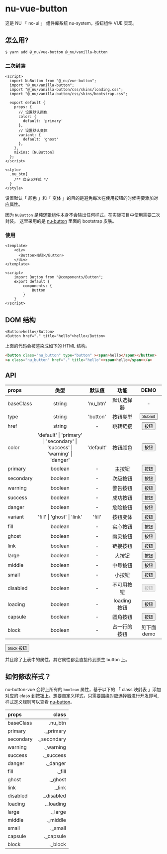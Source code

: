 # nu-vue-button

<ClientOnly>
<ButtonDemo/>
</ClientOnly>

这是 NU 「 no-ui 」 组件库系统 nu-system，按钮组件 VUE 实现。

## 怎么用?

```bash
$ yarn add @_nu/vue-button @_nu/vanilla-button
```

### 二次封装

```vue  
<script>
  import NuButton from "@_nu/vue-button";
  import "@_nu/vanilla-button";
  import "@_nu/vanilla-button/css/skins/loading.css";
  import "@_nu/vanilla-button/css/skins/bootstrap.css";

  export default {
    props: {
      // 设置默认颜色
      color: {
        default: 'primary'
      },
      // 设置默认变体
      variant: {
        default: 'ghost'
      },
    },
    mixins: [NuButton]
  };
</script>

<style>
  .nu_btn{
    /** 自定义样式 */
  }
</style>
```

设置默认「 颜色 」和「 变体 」的目的是避免每次在使用按钮的时候需要添加对应属性。

因为 `NuButton` 是纯逻辑组件本身不会输出任何样式，在实际项目中使用需要二次封装。
这里采用的是 [nu-button](https://nu-system.github.io/vanilla/button/) 里面的 bootstrap 皮肤。

### 使用

```vue  
<template>
    <div>
      <Button>按钮</Button>
    </div>  
</template>

<script>
    import Button from "@components/Button";
    export default {
        components: {
            Button
        }
    }
</script>
```

## DOM 结构

```VUE
<Button>hello</Button>
<Button href="." title="hello">hello</Button>
```

上面的代码会被渲染成如下的 HTML 结构。

```HTML
<button class="nu_button" type="button" ><span>hello</span></button>
<a class="nu_button" href="." title="hello"><span>hello</span></a>
```

## API

| props   | 类型 | 默认值 | 功能 | DEMO |
|:-----|:-----:|:-----:|:-----:|:-----:|
| baseClass |  string | 'nu_btn' | 默认选择器 | - |
| type |  string | 'button' | 按钮类型 | <ClientOnly><Button type="submit">Submit</Button></ClientOnly> |
| href |  string | - | 跳转链接|<ClientOnly><Button href=".">按钮</Button></ClientOnly> |
| color| 'default' &#124; 'primary' &#124; 'secondary' &#124; <br/> 'success' &#124; 'warning' &#124; 'danger' |  'default' | 按钮颜色 | <ClientOnly><Button>按钮</Button></ClientOnly> |
| primary |  boolean | - | 主按钮 | <ClientOnly><Button primary>按钮</Button></ClientOnly> |
| secondary |  boolean | - | 次级按钮 | <ClientOnly><Button secondary>按钮</Button></ClientOnly> |
| warning |  boolean | - | 警告按钮 | <ClientOnly><Button warning>按钮</Button></ClientOnly> |
| success |  boolean | - | 成功按钮 | <ClientOnly><Button success>按钮</Button></ClientOnly> |
| danger |  boolean | - | 危险按钮 | <ClientOnly><Button danger>按钮</Button></ClientOnly> |
| variant| 'fill' &#124; 'ghost' &#124; 'link' | 'fill' | 按钮变体 | <ClientOnly><Button>按钮</Button></ClientOnly> |
| fill | boolean | - | 实心按钮 | <ClientOnly><Button>按钮</Button></ClientOnly> |
| ghost |  boolean | - | 幽灵按钮 | <ClientOnly><Button ghost>按钮</Button></ClientOnly> |
| link |  boolean | - | 链接按钮 | <ClientOnly><Button link>按钮</Button></ClientOnly> |
| large |  boolean | - | 大按钮 | <ClientOnly><Button large>按钮</Button></ClientOnly> |
| middle |  boolean | - | 中号按钮 | <ClientOnly><Button middle>按钮</Button></ClientOnly> |
| small |  boolean | - | 小按钮 | <ClientOnly><Button small>按钮</Button></ClientOnly> |
| disabled |  boolean | - | 不可用按钮|<ClientOnly><Button disabled>按钮</Button></ClientOnly> |
| loading |  boolean | - | loading按钮|<ClientOnly><Button loading>按钮</Button></ClientOnly> |
| capsule |  boolean | - | 圆角按钮|<ClientOnly><Button capsule>按钮</Button></ClientOnly> |
| block |  boolean | - | 占一行的按钮| 见下面demo |

<ClientOnly>
<Button block> block 按钮</Button>
</ClientOnly>

并且除了上表中的属性，其它属性都会直接传到原生 button 上。

## 如何修改样式？

nu-button-vue 会将上所有的 `boolean` 属性，基于以下的 「 class 映射表 」添加对应的 class 到按钮上。想要自定义样式，只需要围绕对应选择器进行开发即可, 样式定义规则可以查看 [nu-button](https://yued-fe.github.io/nu-system/packages/button/)。

| props |  class |
|:----------|------:|
| baseClass | .nu_btn |
| primary | ._primary |
| secondary | ._secondary |
| warning | ._warning |
| success | ._success |
| danger | ._danger |
| fill | ._fill |
| ghost | ._ghost |
| link | ._link |
| disabled | ._disabled |
| loading | ._loading |
| large | ._large |
| middle | ._middle |
| small | ._small |
| capsule | ._capsule |
| block | ._block |
